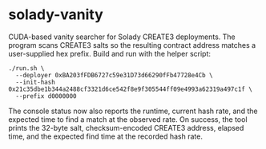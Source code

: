 # solady-vanity

CUDA-based vanity searcher for Solady CREATE3 deployments. The program scans
CREATE3 salts so the resulting contract address matches a user-supplied hex
prefix. Build and run with the helper script:

```
./run.sh \
  --deployer 0xBA203fFDB6727c59e31D73d66290fFb47728e4Cb \
  --init-hash 0x21c35dbe1b344a2488cf3321d6ce542f8e9f305544ff09e4993a62319a497c1f \
  --prefix d0000000
```

The console status now also reports the runtime, current hash rate, and the
expected time to find a match at the observed rate. On success, the tool prints
the 32-byte salt, checksum-encoded CREATE3 address, elapsed time, and the
expected find time at the recorded hash rate.
